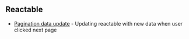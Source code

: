 

## Reactable

- [Pagination data update]([https://github.com/rstudio/shinythemes](https://github.com/ugurdar/shiny-extensions/tree/main/reactable-pagination)) - Updating reactable with new data when user clicked next page

